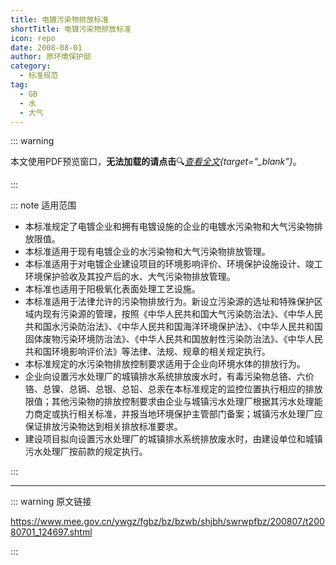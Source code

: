 ```yaml
---
title: 电镀污染物排放标准
shortTitle: 电镀污染物排放标准
icon: repo
date: 2008-08-01
author: 原环境保护部
category:
  - 标准规范
tag:
  - GB
  - 水
  - 大气
---
```


::: warning

本文使用PDF预览窗口<Badge text="基于Chromium内核" type="tip" />，**无法加载的请点击**:mag:*[查看全文](/static/pdf/P8/GB/GB-21900-2008.pdf){target="_blank"}*。

:::

::: note 适用范围

- 本标准规定了电镀企业和拥有电镀设施的企业的电镀水污染物和大气污染物排放限值。
- 本标准适用于现有电镀企业的水污染物和大气污染物排放管理。
- 本标准适用于对电镀企业建设项目的环境影响评价、环境保护设施设计、竣工环境保护验收及其投产后的水、大气污染物排放管理。
- 本标准也适用于阳极氧化表面处理工艺设施。
- 本标准适用于法律允许的污染物排放行为。新设立污染源的选址和特殊保护区域内现有污染源的管理，按照《中华人民共和国大气污染防治法》、《中华人民共和国水污染防治法》、《中华人民共和国海洋环境保护法》、《中华人民共和国固体废物污染环境防治法》、《中华人民共和国放射性污染防治法》、《中华人民共和国环境影响评价法》等法律、法规、规章的相关规定执行。
- 本标准规定的水污染物排放控制要求适用于企业向环境水体的排放行为。
- 企业向设置污水处理厂的城镇排水系统排放废水时，有毒污染物总铬、六价铬、总镍、总镉、总银、总铅、总汞在本标准规定的监控位置执行相应的排放限值；其他污染物的排放控制要求由企业与城镇污水处理厂根据其污水处理能力商定或执行相关标准，并报当地环境保护主管部门备案；城镇污水处理厂应保证排放污染物达到相关排放标准要求。
- 建设项目拟向设置污水处理厂的城镇排水系统排放废水时，由建设单位和城镇污水处理厂按前款的规定执行。

:::

<PDF url="/static/pdf/P8/GB/GB-21900-2008.pdf" :zoom=90 height="1020px" />

---

::: warning 原文链接

<https://www.mee.gov.cn/ywgz/fgbz/bz/bzwb/shjbh/swrwpfbz/200807/t20080701_124697.shtml>

:::